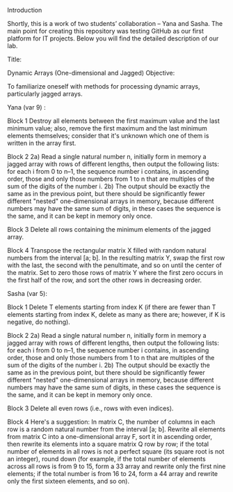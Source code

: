 Introduction

Shortly, this is a work of two students’ collaboration – Yana and Sasha. The main point for creating this repository was testing GitHub as our first platform for IT projects. Below you will find the detailed description of our lab.


Title:

Dynamic Arrays (One-dimensional and Jagged) 
Objective:

To familiarize oneself with methods for processing dynamic arrays, particularly jagged arrays.



Yana (var 9) :

Block 1
Destroy all elements between the first maximum value and the last minimum value; also, remove the first maximum and the last minimum elements themselves; consider that it's unknown which one of them is written in the array first.

Block 2
2a) Read a single natural number n, initially form in memory a jagged array with rows of different lengths, then output the following lists: for each i from 0 to n–1, the sequence number i contains, in ascending order, those and only those numbers from 1 to n that are multiples of the sum of the digits of the number i.
2b) The output should be exactly the same as in the previous point, but there should be significantly fewer different "nested" one-dimensional arrays in memory, because different numbers may have the same sum of digits, in these cases the sequence is the same, and it can be kept in memory only once.

Block 3
Delete all rows containing the minimum elements of the jagged array.

Block 4
Transpose the rectangular matrix X filled with random natural numbers from the interval [a; b]. In the resulting matrix Y, swap the first row with the last, the second with the penultimate, and so on until the center of the matrix. Set to zero those rows of matrix Y where the first zero occurs in the first half of the row, and sort the other rows in decreasing order.



Sasha (var 5):

Block 1
Delete T elements starting from index K (if there are fewer than T elements starting from index K, delete as many as there are; however, if K is negative, do nothing).

Block 2
2a) Read a single natural number n, initially form in memory a jagged array with rows of different lengths, then output the following lists: for each i from 0 to n–1, the sequence number i contains, in ascending order, those and only those numbers from 1 to n that are multiples of the sum of the digits of the number i.
2b) The output should be exactly the same as in the previous point, but there should be significantly fewer different "nested" one-dimensional arrays in memory, because different numbers may have the same sum of digits, in these cases the sequence is the same, and it can be kept in memory only once.

Block 3
Delete all even rows (i.e., rows with even indices).

Block 4
Here's a suggestion: In matrix C, the number of columns in each row is a random natural number from the interval [a; b]. Rewrite all elements from matrix C into a one-dimensional array F, sort it in ascending order, then rewrite its elements into a square matrix Q row by row; if the total number of elements in all rows is not a perfect square (its square root is not an integer), round down (for example, if the total number of elements across all rows is from 9 to 15, form a 33 array and rewrite only the first nine elements; if the total number is from 16 to 24, form a 44 array and rewrite only the first sixteen elements, and so on).

